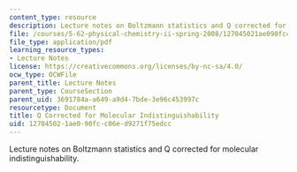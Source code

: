 ```yaml
---
content_type: resource
description: Lecture notes on Boltzmann statistics and Q corrected for molecular indistinguishability.
file: /courses/5-62-physical-chemistry-ii-spring-2008/127045021ae090fcc06ed9271f75edcc_06_562ln08.pdf
file_type: application/pdf
learning_resource_types:
- Lecture Notes
license: https://creativecommons.org/licenses/by-nc-sa/4.0/
ocw_type: OCWFile
parent_title: Lecture Notes
parent_type: CourseSection
parent_uid: 3691784a-a649-a9d4-7bde-3e96c453997c
resourcetype: Document
title: Q Corrected for Molecular Indistinguishability
uid: 12704502-1ae0-90fc-c06e-d9271f75edcc
---
```

Lecture notes on Boltzmann statistics and Q corrected for molecular indistinguishability.